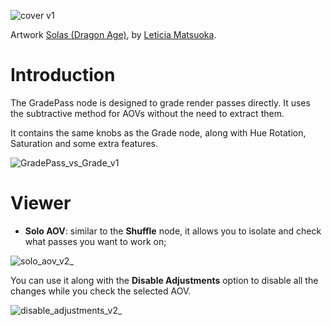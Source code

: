![cover v1](https://github.com/user-attachments/assets/e0ea7109-09b0-48e3-a1ea-9b18cefae33c)

Artwork [Solas (Dragon Age)](https://www.artstation.com/artwork/P66RP8), by [Leticia Matsuoka](https://leticiamatsuoka.com/).

# Introduction
The GradePass node is designed to grade render passes directly. It uses the subtractive method for AOVs without the need to extract them.

It contains the same knobs as the Grade node, along with Hue Rotation, Saturation and some extra features.

![GradePass_vs_Grade_v1](https://github.com/user-attachments/assets/cc8ec0aa-d94b-46e3-b95a-605b93b9b314)

# Viewer

- **Solo AOV**: similar to the **Shuffle** node, it allows you to isolate and check what passes you want to work on;

![solo_aov_v2_](https://github.com/user-attachments/assets/a370995b-abb5-467e-863e-f408239b6030)

You can use it along with the **Disable Adjustments** option to disable all the changes while you check the selected AOV.

![disable_adjustments_v2_](https://github.com/user-attachments/assets/b7e70805-1a90-4938-b155-3c1444ae3994)
